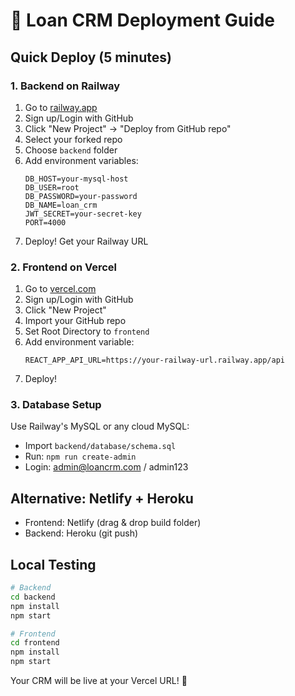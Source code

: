 # 🚀 Loan CRM Deployment Guide

## Quick Deploy (5 minutes)

### 1. Backend on Railway
1. Go to [railway.app](https://railway.app)
2. Sign up/Login with GitHub
3. Click "New Project" → "Deploy from GitHub repo"
4. Select your forked repo
5. Choose `backend` folder
6. Add environment variables:
   ```
   DB_HOST=your-mysql-host
   DB_USER=root
   DB_PASSWORD=your-password
   DB_NAME=loan_crm
   JWT_SECRET=your-secret-key
   PORT=4000
   ```
7. Deploy! Get your Railway URL

### 2. Frontend on Vercel
1. Go to [vercel.com](https://vercel.com)
2. Sign up/Login with GitHub
3. Click "New Project"
4. Import your GitHub repo
5. Set Root Directory to `frontend`
6. Add environment variable:
   ```
   REACT_APP_API_URL=https://your-railway-url.railway.app/api
   ```
7. Deploy!

### 3. Database Setup
Use Railway's MySQL or any cloud MySQL:
- Import `backend/database/schema.sql`
- Run: `npm run create-admin`
- Login: admin@loancrm.com / admin123

## Alternative: Netlify + Heroku
- Frontend: Netlify (drag & drop build folder)
- Backend: Heroku (git push)

## Local Testing
```bash
# Backend
cd backend
npm install
npm start

# Frontend  
cd frontend
npm install
npm start
```

Your CRM will be live at your Vercel URL! 🎉